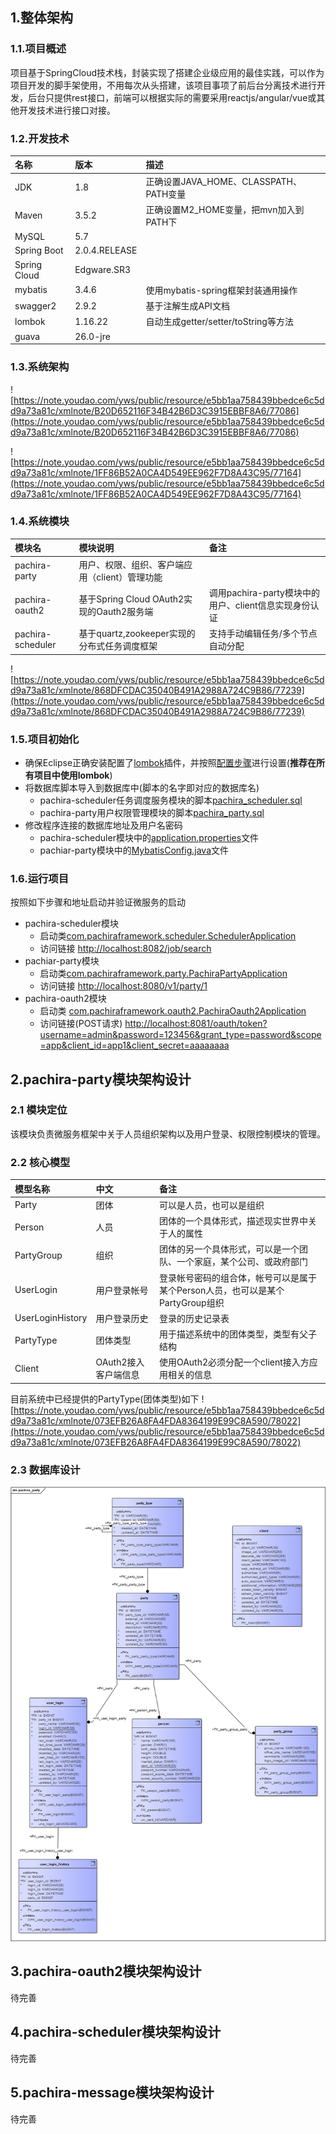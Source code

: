 ## 1.整体架构
### 1.1.项目概述
项目基于SpringCloud技术栈，封装实现了搭建企业级应用的最佳实践，可以作为项目开发的脚手架使用，不用每次从头搭建，该项目事项了前后台分离技术进行开发，后台只提供rest接口，前端可以根据实际的需要采用reactjs/angular/vue或其他开发技术进行接口对接。
### 1.2.开发技术
|名称|版本|描述
|:-|:-|:-
|JDK|1.8|正确设置JAVA_HOME、CLASSPATH、PATH变量
|Maven|3.5.2|正确设置M2_HOME变量，把mvn加入到PATH下
|MySQL|5.7|
|Spring Boot|2.0.4.RELEASE|
|Spring Cloud|Edgware.SR3
|mybatis|3.4.6|使用mybatis-spring框架封装通用操作
|swagger2|2.9.2|基于注解生成API文档
|lombok|1.16.22|自动生成getter/setter/toString等方法
|guava|26.0-jre|

### 1.3.系统架构
![https://note.youdao.com/yws/public/resource/e5bb1aa758439bbedce6c5dd9a73a81c/xmlnote/B20D652116F34B42B6D3C3915EBBF8A6/77086](https://note.youdao.com/yws/public/resource/e5bb1aa758439bbedce6c5dd9a73a81c/xmlnote/B20D652116F34B42B6D3C3915EBBF8A6/77086)

![https://note.youdao.com/yws/public/resource/e5bb1aa758439bbedce6c5dd9a73a81c/xmlnote/1FF86B52A0CA4D549EE962F7D8A43C95/77164](https://note.youdao.com/yws/public/resource/e5bb1aa758439bbedce6c5dd9a73a81c/xmlnote/1FF86B52A0CA4D549EE962F7D8A43C95/77164)
### 1.4.系统模块
|模块名|模块说明|备注
|:-|:-|:-
|pachira-party|用户、权限、组织、客户端应用（client）管理功能|
|pachira-oauth2|基于Spring Cloud OAuth2实现的Oauth2服务端|调用pachira-party模块中的用户、client信息实现身份认证
|pachira-scheduler|基于quartz,zookeeper实现的分布式任务调度框架|支持手动编辑任务/多个节点自动分配

![https://note.youdao.com/yws/public/resource/e5bb1aa758439bbedce6c5dd9a73a81c/xmlnote/868DFCDAC35040B491A2988A724C9B86/77239](https://note.youdao.com/yws/public/resource/e5bb1aa758439bbedce6c5dd9a73a81c/xmlnote/868DFCDAC35040B491A2988A724C9B86/77239)
### 1.5.项目初始化
- 确保Eclipse正确安装配置了[lombok](https://www.projectlombok.org/download)插件，并按照[配置步骤](https://www.projectlombok.org/setup/eclipse)进行设置(**推荐在所有项目中使用lombok**)
- 将数据库脚本导入到数据库中(脚本的名字即对应的数据库名)
    - pachira-scheduler任务调度服务模块的脚本[pachira_scheduler.sql](etc/sql/pachira_scheduler.sql) 
    - pachira-party用户权限管理模块的脚本[pachira_party.sql](etc/sql/pahira_party.sql)
- 修改程序连接的数据库地址及用户名密码
    - pachira-scheduler模块中的[application.properties](pachira-scheduler/src/main/resources/application.properties)文件
    - pachiar-party模块中的[MybatisConfig.java](pachira-party/pachira-party-server/src/main/java/com/pachiraframework/party/config/MybatisConfig.java)文件
### 1.6.运行项目
按照如下步骤和地址启动并验证微服务的启动
- pachira-scheduler模块
    - 启动类[com.pachiraframework.scheduler.SchedulerApplication](pachira-scheduler/src/main/java/com/pachiraframework/scheduler/SchedulerApplication.java)
    - 访问链接 [http://localhost:8082/job/search](http://localhost:8082/job/search)
- pachiar-party模块
    - 启动类[com.pachiraframework.party.PachiraPartyApplication](pachira-party/pachira-party-server/src/main/java/com/pachiraframework/party/PachiraPartyApplication.java)
    - 访问链接 [http://localhost:8080/v1/party/1](http://localhost:8080/v1/party/1)
- pachira-oauth2模块
    - 启动类 [com.pachiraframework.oauth2.PachiraOauth2Application](pachira-oauth2/src/main/java/com/pachiraframework/oauth2/PachiraOauth2Application.java) 
    - 访问链接(POST请求) [http://localhost:8081/oauth/token?username=admin&password=123456&grant_type=password&scope=app&client_id=app1&client_secret=aaaaaaaa](http://localhost:8081/oauth/token?username=admin&password=123456&grant_type=password&scope=app&client_id=app1&client_secret=aaaaaaaa)
## 2.pachira-party模块架构设计
### 2.1 模块定位
该模块负责微服务框架中关于人员组织架构以及用户登录、权限控制模块的管理。
### 2.2 核心模型
|模型名称|中文|备注|
|:-|:-|:-
|Party|团体|可以是人员，也可以是组织|
|Person|人员|团体的一个具体形式，描述现实世界中关于人的属性
|PartyGroup|组织|团体的另一个具体形式，可以是一个团队、一个家庭，某个公司、或政府部门
|UserLogin|用户登录帐号|登录帐号密码的组合体，帐号可以是属于某个Person人员，也可以是某个PartyGroup组织
|UserLoginHistory|用户登录历史|登录的历史记录表
|PartyType|团体类型|用于描述系统中的团体类型，类型有父子结构
|Client|OAuth2接入客户端信息|使用OAuth2必须分配一个client接入方应用相关的信息

目前系统中已经提供的PartyType(团体类型)如下
![https://note.youdao.com/yws/public/resource/e5bb1aa758439bbedce6c5dd9a73a81c/xmlnote/073EFB26A8FA4FDA8364199E99C8A590/78022](https://note.youdao.com/yws/public/resource/e5bb1aa758439bbedce6c5dd9a73a81c/xmlnote/073EFB26A8FA4FDA8364199E99C8A590/78022)
### 2.3 数据库设计
![etc/assets/pachira_party.bmp](etc/assets/pachira_party.bmp)
## 3.pachira-oauth2模块架构设计
待完善
## 4.pachira-scheduler模块架构设计
待完善
## 5.pachira-message模块架构设计
待完善